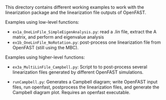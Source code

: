 This directory contains different working examples to work with the linearization package and the linearization file outputs of OpenFAST.


Examples using low-level functions:

- `ex1a_OneLinFile_SimpleEigenAnalysis.py`: read a .lin file, extract the A matrix, and perform and eigenvalue analysis 
- `ex1b_OneLinFile_NoRotation.py`: post-process one linearization file from OpenFAST (still using the MBC). 


Examples using higher-level functions:

- `ex3a_MultiLinFile_Campbell.py`: Script to to post-process several linearization files generated by different OpenFAST simulations.

- `runCampbell.py`: Generates a Campbell diagram; write OpenFAST input files, run openfast, postprocess the linearization files, and generate the Campbell diagram plot. Requires an openfast executable.

